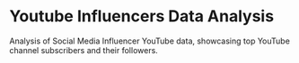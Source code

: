 # Youtube Influencers Data Analysis
Analysis of Social Media Influencer YouTube data, showcasing top YouTube channel subscribers and their followers.
